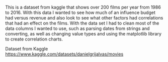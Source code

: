 This is a dataset from kaggle that shows over 200 films per year from 1986 to 2016. With this data I wanted to see how much of an influence budget had versus revenue 
and also look to see what other factors had correlations that had an effect on the films. 
With the data set I had to clean most of the data columns I wanted to use, such as parsing dates from strings and converting, as well as changing value types and 
using the matplotlib library to create correlation charts. 


Dataset from Kaggle
https://www.kaggle.com/datasets/danielgrijalvas/movies
